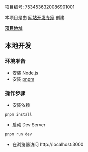 # 

项目编号: 7534536320086901001

本项目是由 [网站开发专家](https://space.coze.cn/) 创建.

[**项目地址**](https://space.coze.cn/task/7534536320086901001)

## 本地开发

### 环境准备

- 安装 [Node.js](https://nodejs.org/en)
- 安装 [pnpm](https://pnpm.io/installation)

### 操作步骤

- 安装依赖

```sh
pnpm install
```

- 启动 Dev Server

```sh
pnpm run dev
```

- 在浏览器访问 http://localhost:3000
